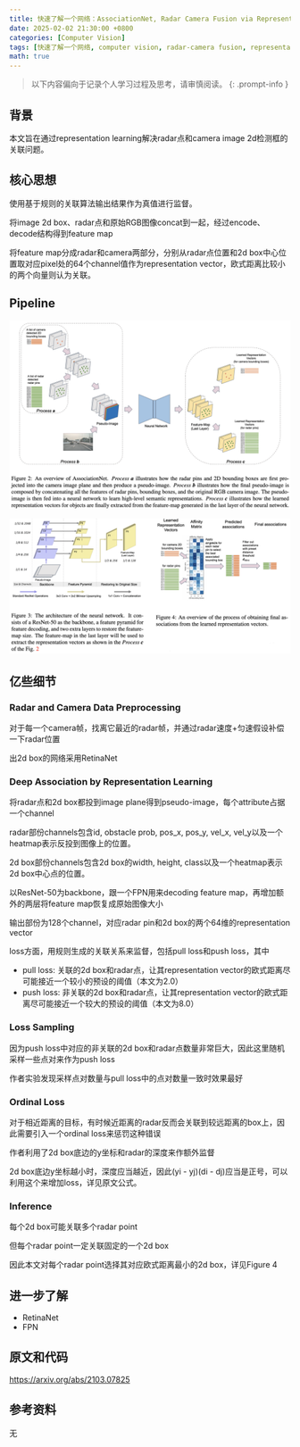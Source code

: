 ```yaml
---
title: 快速了解一个网络：AssociationNet, Radar Camera Fusion via Representation Learning in Autonomous Driving
date: 2025-02-02 21:30:00 +0800
categories: [Computer Vision]
tags: [快速了解一个网络, computer vision, radar-camera fusion, representation learning, association net]
math: true
---
```


> 以下内容偏向于记录个人学习过程及思考，请审慎阅读。
{: .prompt-info }

## 背景

本文旨在通过representation learning解决radar点和camera image 2d检测框的关联问题。 

## 核心思想

使用基于规则的关联算法输出结果作为真值进行监督。

将image 2d box、radar点和原始RGB图像concat到一起，经过encode、decode结构得到feature map

将feature map分成radar和camera两部分，分别从radar点位置和2d box中心位置取对应pixel处的64个channel值作为representation vector，欧式距离比较小的两个向量则认为关联。

## Pipeline

![assoc-net-pipeline](assets/img/assoc-net-pipeline.png)

![assoc-net-architecture](assets/img/assoc-net-architecture.png)

## 亿些细节

### Radar and Camera Data Preprocessing

对于每一个camera帧，找离它最近的radar帧，并通过radar速度+匀速假设补偿一下radar位置

出2d box的网络采用RetinaNet

### Deep Association by Representation Learning

将radar点和2d box都投到image plane得到pseudo-image，每个attribute占据一个channel

radar部份channels包含id, obstacle prob, pos_x, pos_y, vel_x, vel_y以及一个heatmap表示反投到图像上的位置。

2d box部份channels包含2d box的width, height, class以及一个heatmap表示2d box中心点的位置。

以ResNet-50为backbone，跟一个FPN用来decoding feature map，再增加额外的两层将feature map恢复成原始图像大小

输出部份为128个channel，对应radar pin和2d box的两个64维的representation vector

loss方面，用规则生成的关联关系来监督，包括pull loss和push loss，其中

- pull loss: 关联的2d box和radar点，让其representation vector的欧式距离尽可能接近一个较小的预设的阈值（本文为2.0）
- push loss: 非关联的2d box和radar点，让其representation vector的欧式距离尽可能接近一个较大的预设的阈值（本文为8.0）

### Loss Sampling

因为push loss中对应的非关联的2d box和radar点数量非常巨大，因此这里随机采样一些点对来作为push loss

作者实验发现采样点对数量与pull loss中的点对数量一致时效果最好

### Ordinal Loss

对于相近距离的目标，有时候近距离的radar反而会关联到较远距离的box上，因此需要引入一个ordinal loss来惩罚这种错误

作者利用了2d box底边的y坐标和radar的深度来作额外监督

2d box底边y坐标越小时，深度应当越近，因此(yi - yj)(di - dj)应当是正号，可以利用这个来增加loss，详见原文公式。

### Inference

每个2d box可能关联多个radar point

但每个radar point一定关联固定的一个2d box

因此本文对每个radar point选择其对应欧式距离最小的2d box，详见Figure 4

## 进一步了解

- RetinaNet
- FPN

## 原文和代码

<https://arxiv.org/abs/2103.07825>

## 参考资料

无